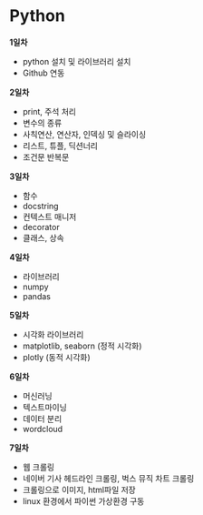 # Python

**1일차**
+ python 설치 및 라이브러리 설치
+ Github 연동


**2일차**
+ print, 주석 처리
+ 변수의 종류
+ 사칙연산, 연산자, 인덱싱 및 슬라이싱
+ 리스트, 튜플, 딕션너리
+ 조건문 반복문


**3일차**
+ 함수
+ docstring
+ 컨텍스트 매니저
+ decorator
+ 클래스, 상속


**4일차**
+ 라이브러리
+ numpy
+ pandas

**5일차**
+ 시각화 라이브러리
+ matplotlib, seaborn (정적 시각화) 
+ plotly (동적 시각화)


**6일차**
+ 머신러닝
+ 텍스트마이닝
+ 데이터 분리
+ wordcloud


**7일차**
+ 웹 크롤링
+ 네이버 기사 헤드라인 크롤링, 벅스 뮤직 차트 크롤링
+ 크롤링으로 이미지, html파일 저장
+ linux 환경에서 파이썬 가상환경 구동